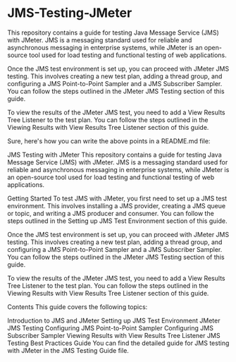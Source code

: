 # JMS-Testing-JMeter
This repository contains a guide for testing Java Message Service (JMS) with JMeter. JMS is a messaging standard used for reliable and asynchronous messaging in enterprise systems, while JMeter is an open-source tool used for load testing and functional testing of web applications.

Once the JMS test environment is set up, you can proceed with JMeter JMS testing. This involves creating a new test plan, adding a thread group, and configuring a JMS Point-to-Point Sampler and a JMS Subscriber Sampler. You can follow the steps outlined in the JMeter JMS Testing section of this guide.

To view the results of the JMeter JMS test, you need to add a View Results Tree Listener to the test plan. You can follow the steps outlined in the Viewing Results with View Results Tree Listener section of this guide.

Sure, here's how you can write the above points in a README.md file:

JMS Testing with JMeter
This repository contains a guide for testing Java Message Service (JMS) with JMeter. JMS is a messaging standard used for reliable and asynchronous messaging in enterprise systems, while JMeter is an open-source tool used for load testing and functional testing of web applications.

Getting Started
To test JMS with JMeter, you first need to set up a JMS test environment. This involves installing a JMS provider, creating a JMS queue or topic, and writing a JMS producer and consumer. You can follow the steps outlined in the Setting up JMS Test Environment section of this guide.

Once the JMS test environment is set up, you can proceed with JMeter JMS testing. This involves creating a new test plan, adding a thread group, and configuring a JMS Point-to-Point Sampler and a JMS Subscriber Sampler. You can follow the steps outlined in the JMeter JMS Testing section of this guide.

To view the results of the JMeter JMS test, you need to add a View Results Tree Listener to the test plan. You can follow the steps outlined in the Viewing Results with View Results Tree Listener section of this guide.

Contents
This guide covers the following topics:

Introduction to JMS and JMeter
Setting up JMS Test Environment
JMeter JMS Testing
Configuring JMS Point-to-Point Sampler
Configuring JMS Subscriber Sampler
Viewing Results with View Results Tree Listener
JMS Testing Best Practices
Guide
You can find the detailed guide for JMS testing with JMeter in the JMS Testing Guide file.
